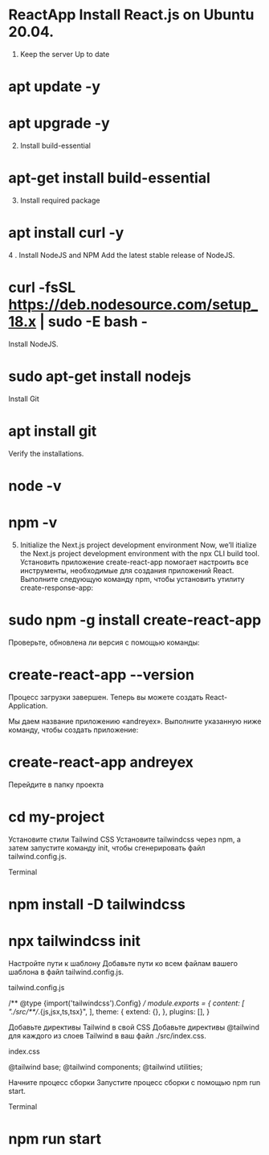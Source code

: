 # ReactApp Install React.js on Ubuntu 20.04.
1. Keep the server Up to date
# apt update -y

# apt upgrade -y

2. Install build-essential
# apt-get install build-essential

3. Install required package
# apt install curl -y

4 . Install NodeJS and NPM
Add the latest stable release of NodeJS.

# curl -fsSL https://deb.nodesource.com/setup_18.x | sudo -E bash -

Install NodeJS.

# sudo apt-get install nodejs

Install Git

# apt install git

Verify the installations.

# node -v
# npm -v

5. Initialize the Next.js project development environment
Now, we’ll itialize the Next.js project development environment with the npx CLI build tool.
Установить приложение create-react-app помогает настроить все инструменты, необходимые для создания приложений React.
Выполните следующую команду npm, чтобы установить утилиту create-response-app:

# sudo npm -g install create-react-app
 
Проверьте, обновлена ли версия с помощью команды:

# create-react-app --version
 
Процесс загрузки завершен. Теперь вы можете создать React-Application.

Мы даем название приложению «andreyex». Выполните указанную ниже команду, чтобы создать приложение:

# create-react-app andreyex

Перейдите в папку проекта

# cd my-project

Установите стили Tailwind CSS
Установите tailwindcss через npm, а затем запустите команду init, чтобы сгенерировать файл tailwind.config.js.

Terminal

# npm install -D tailwindcss
# npx tailwindcss init

Настройте пути к шаблону
Добавьте пути ко всем файлам вашего шаблона в файл tailwind.config.js.

tailwind.config.js

/** @type {import('tailwindcss').Config} */
module.exports = {
  content: [
    "./src/**/*.{js,jsx,ts,tsx}",
  ],
  theme: {
    extend: {},
  },
  plugins: [],
}

Добавьте директивы Tailwind в свой CSS
Добавьте директивы @tailwind для каждого из слоев Tailwind в ваш файл ./src/index.css.

index.css

@tailwind base;
@tailwind components;
@tailwind utilities;

Начните процесс сборки
Запустите процесс сборки с помощью npm run start.

Terminal

# npm run start

